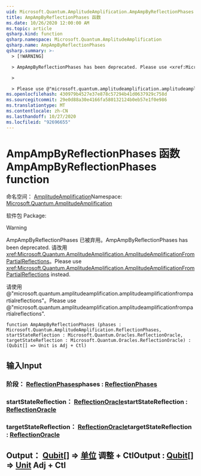 ```yaml
---
uid: Microsoft.Quantum.AmplitudeAmplification.AmpAmpByReflectionPhases
title: AmpAmpByReflectionPhases 函数
ms.date: 10/26/2020 12:00:00 AM
ms.topic: article
qsharp.kind: function
qsharp.namespace: Microsoft.Quantum.AmplitudeAmplification
qsharp.name: AmpAmpByReflectionPhases
qsharp.summary: >-
  > [!WARNING]

  > AmpAmpByReflectionPhases has been deprecated. Please use <xref:Microsoft.Quantum.AmplitudeAmplification.AmplitudeAmplificationFromPartialReflections> instead.

  >

  > Please use @"microsoft.quantum.amplitudeamplification.amplitudeamplificationfrompartialreflections".
ms.openlocfilehash: 430979b4527e37e878c57294b41d0637929c758d
ms.sourcegitcommit: 29e0d88a30e4166fa580132124b0eb57e1f0e986
ms.translationtype: MT
ms.contentlocale: zh-CN
ms.lasthandoff: 10/27/2020
ms.locfileid: "92696655"
---
```

# <a name="ampampbyreflectionphases-function"></a><span data-ttu-id="a0d20-102">AmpAmpByReflectionPhases 函数</span><span class="sxs-lookup"><span data-stu-id="a0d20-102">AmpAmpByReflectionPhases function</span></span>

<span data-ttu-id="a0d20-103">命名空间： [AmplitudeAmplification](xref:Microsoft.Quantum.AmplitudeAmplification)</span><span class="sxs-lookup"><span data-stu-id="a0d20-103">Namespace: [Microsoft.Quantum.AmplitudeAmplification](xref:Microsoft.Quantum.AmplitudeAmplification)</span></span>

<span data-ttu-id="a0d20-104">软件包 [](https://nuget.org/packages/)</span><span class="sxs-lookup"><span data-stu-id="a0d20-104">Package: [](https://nuget.org/packages/)</span></span>


> [!WARNING]
> <span data-ttu-id="a0d20-105">AmpAmpByReflectionPhases 已被弃用。</span><span class="sxs-lookup"><span data-stu-id="a0d20-105">AmpAmpByReflectionPhases has been deprecated.</span></span> <span data-ttu-id="a0d20-106">请改用 <xref:Microsoft.Quantum.AmplitudeAmplification.AmplitudeAmplificationFromPartialReflections>。</span><span class="sxs-lookup"><span data-stu-id="a0d20-106">Please use <xref:Microsoft.Quantum.AmplitudeAmplification.AmplitudeAmplificationFromPartialReflections> instead.</span></span>
>
> <span data-ttu-id="a0d20-107">请使用 @"microsoft.quantum.amplitudeamplification.amplitudeamplificationfrompartialreflections"。</span><span class="sxs-lookup"><span data-stu-id="a0d20-107">Please use @"microsoft.quantum.amplitudeamplification.amplitudeamplificationfrompartialreflections".</span></span>



```qsharp
function AmpAmpByReflectionPhases (phases : Microsoft.Quantum.AmplitudeAmplification.ReflectionPhases, startStateReflection : Microsoft.Quantum.Oracles.ReflectionOracle, targetStateReflection : Microsoft.Quantum.Oracles.ReflectionOracle) : (Qubit[] => Unit is Adj + Ctl)
```


## <a name="input"></a><span data-ttu-id="a0d20-108">输入</span><span class="sxs-lookup"><span data-stu-id="a0d20-108">Input</span></span>

### <a name="phases--reflectionphases"></a><span data-ttu-id="a0d20-109">阶段： [ReflectionPhases](xref:Microsoft.Quantum.AmplitudeAmplification.ReflectionPhases)</span><span class="sxs-lookup"><span data-stu-id="a0d20-109">phases : [ReflectionPhases](xref:Microsoft.Quantum.AmplitudeAmplification.ReflectionPhases)</span></span>




### <a name="startstatereflection--reflectionoracle"></a><span data-ttu-id="a0d20-110">startStateReflection： [ReflectionOracle](xref:Microsoft.Quantum.Oracles.ReflectionOracle)</span><span class="sxs-lookup"><span data-stu-id="a0d20-110">startStateReflection : [ReflectionOracle](xref:Microsoft.Quantum.Oracles.ReflectionOracle)</span></span>




### <a name="targetstatereflection--reflectionoracle"></a><span data-ttu-id="a0d20-111">targetStateReflection： [ReflectionOracle](xref:Microsoft.Quantum.Oracles.ReflectionOracle)</span><span class="sxs-lookup"><span data-stu-id="a0d20-111">targetStateReflection : [ReflectionOracle](xref:Microsoft.Quantum.Oracles.ReflectionOracle)</span></span>





## <a name="output--qubit--unit-adj--ctl"></a><span data-ttu-id="a0d20-112">Output： [Qubit](xref:microsoft.quantum.lang-ref.qubit)[] => [单位](xref:microsoft.quantum.lang-ref.unit) 调整 + Ctl</span><span class="sxs-lookup"><span data-stu-id="a0d20-112">Output : [Qubit](xref:microsoft.quantum.lang-ref.qubit)[] => [Unit](xref:microsoft.quantum.lang-ref.unit) Adj + Ctl</span></span>


